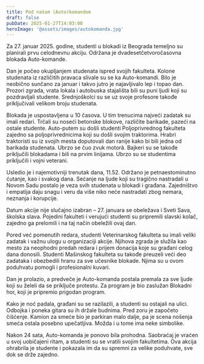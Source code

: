 ```yaml
---
title: Pod našom (Auto)komandom
draft: false
pubDate: 2025-01-27T14:03:00
heroImage: '@assets/images/autokomanda.jpg'
---
```

Za 27. januar 2025. godine, studenti u blokadi iz Beograda temeljno su planirali prvu celodnevnu akciju. Održana je dvadesetčetvoročasovna blokada Auto-komande.

Dan je počeo okupljanjem studenata ispred svojih fakulteta. Kolone studenata iz različitih pravaca slivale su se ka Auto-komandi. Bilo je neobično sunčano za januar i takvo jutro je najavljivalo lep i topao dan. Prozori zgrada, vrata lokala i autobuska stajališta bili su puni ljudi koji su pozdravljali studente. Srednjoškolci su se uz svoje profesore takođe priključivali velikom broju studenata.

Blokada je uspostavljena u 10 časova. U tim trenucima najveći zadatak su imali redari. Trčali su noseći betonske blokove, različite barikade, pazeći na ostale studente. Auto-putem su došli studenti Poljoprivrednog fakulteta zajedno sa poljoprivrednicima koji su došli svojim traktorima. Hrabri traktoristi su iz svojih mesta doputovali dan ranije kako bi bili jedna od barikada studenata. Ubrzo se čuo zvuk motorâ. Bajkeri su se takođe priključili blokadama i bili na prvim linijama. Ubrzo su se studentima priključili i vojni veterani.

Usledio je i najemotivniji trenutak dana, 11.52. Održano je petnaestominutno ćutanje, kao i svakog dana. Sećanje na ljude koji su tragično nastradali u Novom Sadu postalo je veza svih studenata u blokadi i građana. Zajedništvo i empatija daju snagu i veru da više niko neće nastradati zbog nemara, neznanja i korupcije.

Datum akcije nije slučajno izabran – 27. januara se obeležava i Sveti Sava, školska slava. Pojedini fakulteti i verujući studenti su pripremili slavski kolač, zajedno ga prelomili i na taj način obeležili ovaj dan.

Pored već pomenutih redara, studenti Veterinarskog fakulteta su imali veliki zadatak i važnu ulogu u organizaciji akcije. Njihova zgrada je služila kao mesto za neophodni predah redara i prijem donacija kojе su građani celog dana donosili. Studenti Mašinskog fakulteta su takođe preuzeli veći deo zadataka i obezbedili hranu za sve učesnike blokade. Njima su u ovom poduhvatu pomogli i profesionalni kuvari.

Dan je prolazio, a predveče je Auto-komanda postala premala za sve ljude koji su želeli da se priključe protestu. Za program je bio zaslužan Blokadni hor, koji je pripremio prigodan program. 

Kako je noć padala, građani su se razilazili, a studenti su ostajali na ulici. Odbojka i poneka gitara su ih držale budnima. Pred zoru je započeto čišćenje. Kamion za smeće bio je parkiran malo dalje, pa je scena nošenja smeća ostala posebno upečatljiva. Možda i u tome ima neke simbolike.

Nakon 24 sata, Auto-komanda je ponovo bila prohodna. Saobraćaj je vraćen u svoj uobičajeni ritam, a studenti su se vratili svojim fakultetima. Ova akcija ohrabrila je studente i pokazala im da su spremni za velike poduhvate, sve dok se drže zajedno.
